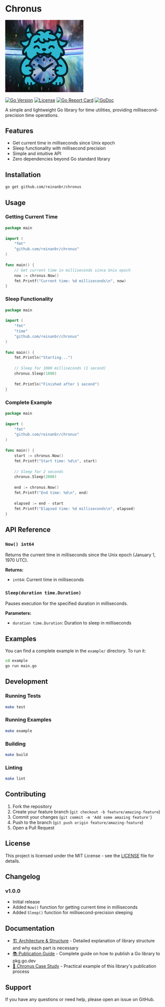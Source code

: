 # Chronus

<img src='icon/thumb.jpg' width=250>

[![Go Version](https://img.shields.io/github/go-mod/go-version/reinanbr/chronus)](https://golang.org/)
[![License](https://img.shields.io/github/license/reinanbr/chronus)](LICENSE)
[![Go Report Card](https://goreportcard.com/badge/github.com/reinanbr/chronus)](https://goreportcard.com/report/github.com/reinanbr/chronus)
[![GoDoc](https://godoc.org/github.com/reinanbr/chronus?status.svg)](https://godoc.org/github.com/reinanbr/chronus)

A simple and lightweight Go library for time utilities, providing millisecond-precision time operations.

## Features

- Get current time in milliseconds since Unix epoch
- Sleep functionality with millisecond precision
- Simple and intuitive API
- Zero dependencies beyond Go standard library

## Installation

```bash
go get github.com/reinanbr/chronus
```

## Usage

### Getting Current Time

```go
package main

import (
    "fmt"
    "github.com/reinanbr/chronus"
)

func main() {
    // Get current time in milliseconds since Unix epoch
    now := chronus.Now()
    fmt.Printf("Current time: %d milliseconds\n", now)
}
```

### Sleep Functionality

```go
package main

import (
    "fmt"
    "time"
    "github.com/reinanbr/chronus"
)

func main() {
    fmt.Println("Starting...")
  
    // Sleep for 1000 milliseconds (1 second)
    chronus.Sleep(1000)
  
    fmt.Println("Finished after 1 second")
}
```

### Complete Example

```go
package main

import (
    "fmt"
    "github.com/reinanbr/chronus"
)

func main() {
    start := chronus.Now()
    fmt.Printf("Start time: %d\n", start)
  
    // Sleep for 2 seconds
    chronus.Sleep(2000)
  
    end := chronus.Now()
    fmt.Printf("End time: %d\n", end)
  
    elapsed := end - start
    fmt.Printf("Elapsed time: %d milliseconds\n", elapsed)
}
```

## API Reference

### `Now() int64`

Returns the current time in milliseconds since the Unix epoch (January 1, 1970 UTC).

**Returns:**

- `int64`: Current time in milliseconds

### `Sleep(duration time.Duration)`

Pauses execution for the specified duration in milliseconds.

**Parameters:**

- `duration time.Duration`: Duration to sleep in milliseconds

## Examples

You can find a complete example in the `example/` directory. To run it:

```bash
cd example
go run main.go
```

## Development

### Running Tests

```bash
make test
```

### Running Examples

```bash
make example
```

### Building

```bash
make build
```

### Linting

```bash
make lint
```

## Contributing

1. Fork the repository
2. Create your feature branch (`git checkout -b feature/amazing-feature`)
3. Commit your changes (`git commit -m 'Add some amazing feature'`)
4. Push to the branch (`git push origin feature/amazing-feature`)
5. Open a Pull Request

## License

This project is licensed under the MIT License - see the [LICENSE](LICENSE) file for details.

## Changelog

### v1.0.0

- Initial release
- Added `Now()` function for getting current time in milliseconds
- Added `Sleep()` function for millisecond-precision sleeping

## Documentation

- [🏗️ Architecture &amp; Structure](ARQUITETURA_ESTRUTURA.md) - Detailed explanation of library structure and why each part is necessary
- [📚 Publication Guide](GUIA_PUBLICACAO.md) - Complete guide on how to publish a Go library to pkg.go.dev
- [🎯 Chronus Case Study](CASO_PRATICO_CHRONUS.md) - Practical example of this library's publication process

## Support

If you have any questions or need help, please open an issue on GitHub.
